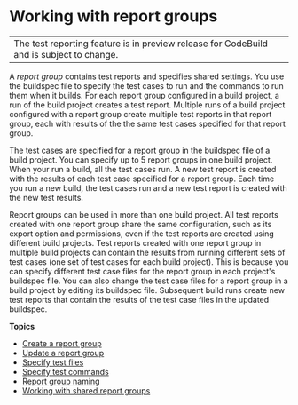 # Working with report groups<a name="test-report-group"></a>


|  | 
| --- |
| The test reporting feature is in preview release for CodeBuild and is subject to change\. | 

A *report group* contains test reports and specifies shared settings\. You use the buildspec file to specify the test cases to run and the commands to run them when it builds\. For each report group configured in a build project, a run of the build project creates a test report\. Multiple runs of a build project configured with a report group create multiple test reports in that report group, each with results of the the same test cases specified for that report group\. 

 The test cases are specified for a report group in the buildspec file of a build project\. You can specify up to 5 report groups in one build project\. When your run a build, all the test cases run\. A new test report is created with the results of each test case specified for a report group\. Each time you run a new build, the test cases run and a new test report is created with the new test results\. 

 Report groups can be used in more than one build project\. All test reports created with one report group share the same configuration, such as its export option and permissions, even if the test reports are created using different build projects\. Test reports created with one report group in multiple build projects can contain the results from running different sets of test cases \(one set of test cases for each build project\)\. This is because you can specify different test case files for the report group in each project's buildspec file\. You can also change the test case files for a report group in a build project by editing its buildspec file\. Subsequent build runs create new test reports that contain the results of the test case files in the updated buildspec\. 

**Topics**
+ [Create a report group](report-group-create.md)
+ [Update a report group](report-group-export-settings.md)
+ [Specify test files](report-group-test-cases.md)
+ [Specify test commands](report-group-test-case-commands.md)
+ [Report group naming](test-report-group-naming.md)
+ [Working with shared report groups](report-groups-sharing.md)